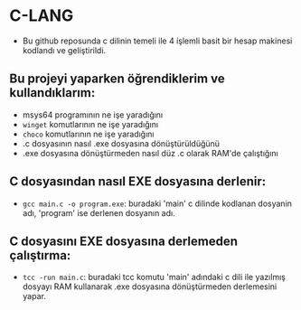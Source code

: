 # C-LANG

- Bu github reposunda c dilinin temeli ile 4 işlemli basit bir hesap makinesi kodlandı ve geliştirildi.

## Bu projeyi yaparken öğrendiklerim ve kullandıklarım:

- msys64 programının ne işe yaradığını
- `winget` komutlarının ne işe yaradığını
- `choco` komutlarının ne işe yaradığını
- .c dosyasının nasıl .exe dosyasına dönüştürüldüğünü
- .exe dosyasına dönüştürmeden nasıl düz .c olarak RAM'de çalıştığını

## C dosyasından nasıl EXE dosyasına derlenir:

- `gcc main.c -o program.exe`: buradaki 'main' c dilinde kodlanan dosyanin adı, 'program' ise derlenen dosyanın adı.

## C dosyasını EXE dosyasına derlemeden çalıştırma:

- `tcc -run main.c`: buradaki tcc komutu 'main' adındaki c dili ile yazılmış dosyayı RAM kullanarak .exe dosyasına dönüştürmeden derlemesini yapar.